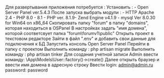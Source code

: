 Для развертывания приложения потребуется :
Установить : 
	- Open Server Panel ver.5.4.3
После запуска выбрать модули :
	- HTTP Apache 2.4 - PHP 8.0 - 8.1
	- PHP ver. 8.1.9- Zend Engine v4.1.9
	- mysql Ver 8.0.30 for Win64 on x86_64
Скопировать папку "forum"  в папку "domains", которая находиться в OSPanel
В настройках задать "имя домена", которой соответсвует папка "forum\forumv1\public"
Открыть проект в текстовом редакторе
Зайти в файл ".env" и добавить свои данные для подключения к БД
Запустить консоль Open Server Panel
Перейти в папку с проектом
Выполнить команду :  php artisan migrate
Выполнить команду :  php artisan tinker
Для создания учетной записи Admin ввести команду: \App\Models\User::factory()->create()
Далее открыть браузер и ввести имя домена в адресную строку
Ввести login: admin@admin.ru password: password

